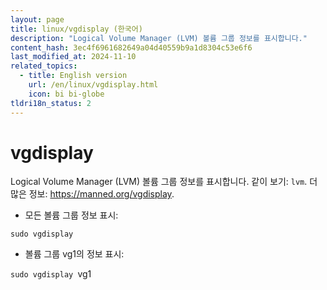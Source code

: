 ```yaml
---
layout: page
title: linux/vgdisplay (한국어)
description: "Logical Volume Manager (LVM) 볼륨 그룹 정보를 표시합니다."
content_hash: 3ec4f6961682649a04d40559b9a1d8304c53e6f6
last_modified_at: 2024-11-10
related_topics:
  - title: English version
    url: /en/linux/vgdisplay.html
    icon: bi bi-globe
tldri18n_status: 2
---
```

# vgdisplay

Logical Volume Manager (LVM) 볼륨 그룹 정보를 표시합니다.
같이 보기: `lvm`.
더 많은 정보: <https://manned.org/vgdisplay>.

- 모든 볼륨 그룹 정보 표시:

`sudo vgdisplay`

- 볼륨 그룹 vg1의 정보 표시:

`sudo vgdisplay `<span class="tldr-var badge badge-pill bg-dark-lm bg-white-dm text-white-lm text-dark-dm font-weight-bold">vg1</span>
